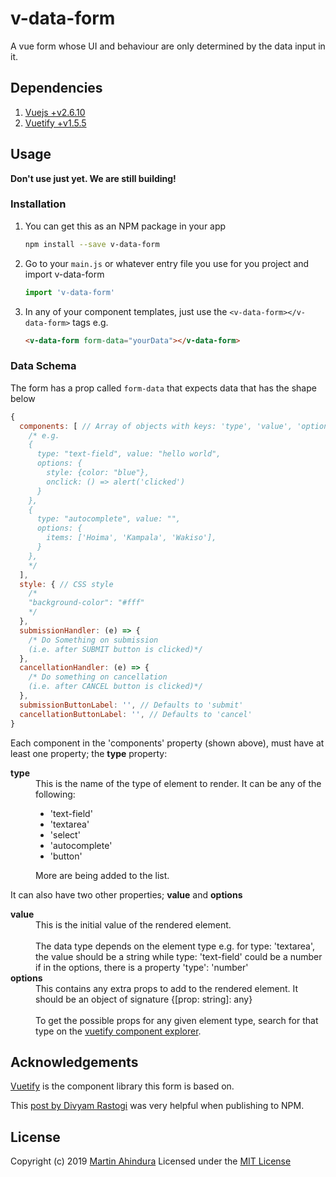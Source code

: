 # v-data-form

A vue form whose UI and behaviour are only determined by the data input in it.

## Dependencies

1. [Vuejs +v2.6.10](https://vuejs.org)
2. [Vuetify +v1.5.5](https://vuetifyjs.com)

## Usage

__Don't use just yet. We are still building!__

### Installation

1. You can get this as an NPM package in your app

    ```bash
    npm install --save v-data-form
    ```

2. Go to your ```main.js``` or whatever entry file you use for you project and import v-data-form

    ```Javascript
    import 'v-data-form'
    ```

3. In any of your component templates, just use the ```<v-data-form></v-data-form>``` tags e.g.

    ```html
    <v-data-form form-data="yourData"></v-data-form>
    ```

### Data Schema

The form has a prop called ```form-data``` that expects data that has the shape below

```JavaScript
{
  components: [ // Array of objects with keys: 'type', 'value', 'options'
    /* e.g.
    {
      type: "text-field", value: "hello world",
      options: {
        style: {color: "blue"},
        onclick: () => alert('clicked')
      }
    },
    {
      type: "autocomplete", value: "",
      options: {
        items: ['Hoima', 'Kampala', 'Wakiso'],
      }
    },
    */
  ],
  style: { // CSS style
    /*
    "background-color": "#fff"
    */
  },
  submissionHandler: (e) => {
    /* Do Something on submission
    (i.e. after SUBMIT button is clicked)*/
  },
  cancellationHandler: (e) => {
    /* Do something on cancellation 
    (i.e. after CANCEL button is clicked)*/
  },
  submissionButtonLabel: '', // Defaults to 'submit'
  cancellationButtonLabel: '', // Defaults to 'cancel'
}
```

Each component in the 'components' property (shown above), must have at least one property; the __type__ property:

<dl>
<dt><strong>type</strong></dt>
<dd>
This is the name of the type of element to render. It can be any of the following:

- 'text-field'
- 'textarea'
- 'select'
- 'autocomplete'
- 'button'

More are being added to the list.
</dd>
</dl>

It can also have two other properties; __value__ and __options__

<dl>
<dt><strong>value</strong></dt>
<dd>
This is the initial value of the rendered element.
<br />
<br />
The data type depends on the element type e.g. for type: 'textarea', the value should be a string while type: 'text-field' could be a number if in the options, there is a property 'type': 'number'
</dd>

<dt><strong>options</strong></dt>
<dd>
This contains any extra props to add to the rendered element. It should be an object of signature {[prop: string]: any}
<br />
<br />
To get the possible props for any given element type, search for that type on the <a href="https://vuetifyjs.com/en/components/api-explorer" target="_blank">vuetify component explorer</a>.
</dd>
</dl>

## Acknowledgements

[Vuetify](https://vuetifyjs.com) is the component library this form is based on.

This [post by Divyam Rastogi](https://medium.com/justfrontendthings/how-to-create-and-publish-your-own-vuejs-component-library-on-npm-using-vue-cli-28e60943eed3) was very helpful when publishing to NPM.

## License

Copyright (c) 2019 [Martin Ahindura](https://github.com/Tinitto)
Licensed under the [MIT License](./LICENSE)
